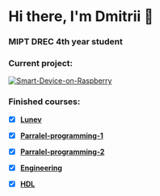 # Hi there, I'm Dmitrii 👋
### MIPT DREC 4th year student

### Current project:
[![Smart-Device-on-Raspberry](https://img.shields.io/badge/Smart_Device_on_Raspberry-%2300ADD8.svg?style=for-the-badge&logoColor=white)](https://github.com/DmMkh/Smart-Device-on-Raspberry)

### Finished courses:
- [X] [__Lunev__](https://github.com/DmMkh/MIPT-System-programming)

- [X] [__Parralel-programming-1__](https://github.com/DmMkh/Parallel)

- [X] [__Parralel-programming-2__](https://github.com/DmMkh/Parallel---2)

- [X] [__Engineering__](https://github.com/DmMkh/get)

- [X] [__HDL__](https://github.com/DmMkh/HDL)

<!--
**DmMkh/DmMkh** is a ✨ _special_ ✨ repository because its `README.md` (this file) appears on your GitHub profile.

Here are some ideas to get you started:

- 🔭 I’m currently working on ...
- 🌱 I’m currently learning ...
- 👯 I’m looking to collaborate on ...
- 🤔 I’m looking for help with ...
- 💬 Ask me about ...
- 📫 How to reach me: ...
- 😄 Pronouns: ...
- ⚡ Fun fact: ...
-->
